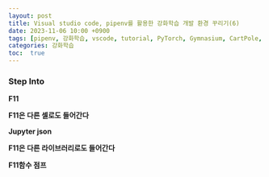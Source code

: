 ```yaml
---
layout: post
title: Visual studio code, pipenv를 활용한 강화학습 개발 환경 꾸리기(6)
date: 2023-11-06 10:00 +0900
tags: [pipenv, 강화학습, vscode, tutorial, PyTorch, Gymnasium, CartPole, debug]
categories: 강화학습
toc:  true
---
```


### Step Into

<strong>F11</strong>

<strong>F11은 다른 셀로도 들어간다</strong>

<strong>Jupyter json</strong>

<strong>F11은 다른 라이브러리로도 들어간다</strong>

<strong>F11함수 점프</strong>
